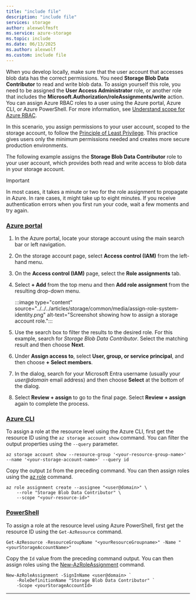 ```yaml
---
title: "include file"
description: "include file"
services: storage
author: alexwolfmsft
ms.service: azure-storage
ms.topic: include
ms.date: 06/13/2025
ms.author: alexwolf
ms.custom: include file
---
```


When you develop locally, make sure that the user account that accesses blob data has the correct permissions. You need **Storage Blob Data Contributor** to read and write blob data. To assign yourself this role, you need to be assigned the **User Access Administrator** role, or another role that includes the **Microsoft.Authorization/roleAssignments/write** action. You can assign Azure RBAC roles to a user using the Azure portal, Azure CLI, or Azure PowerShell. For more information, see [Understand scope for Azure RBAC](../../../articles/role-based-access-control/scope-overview.md).

In this scenario, you assign permissions to your user account, scoped to the storage account, to follow the [Principle of Least Privilege](../../../articles/active-directory/develop/secure-least-privileged-access.md). This practice gives users only the minimum permissions needed and creates more secure production environments.

The following example assigns the **Storage Blob Data Contributor** role to your user account, which provides both read and write access to blob data in your storage account.

> [!IMPORTANT]
> In most cases, it takes a minute or two for the role assignment to propagate in Azure. In rare cases, it might take up to eight minutes. If you receive authentication errors when you first run your code, wait a few moments and try again.

### [Azure portal](#tab/roles-azure-portal)

1. In the Azure portal, locate your storage account using the main search bar or left navigation.

1. On the storage account page, select **Access control (IAM)** from the left-hand menu.

1. On the **Access control (IAM)** page, select the **Role assignments** tab.

1. Select **+ Add** from the top menu and then **Add role assignment** from the resulting drop-down menu.

    :::image type="content" source="../../../articles/storage/common/media/assign-role-system-identity.png" alt-text="Screenshot showing how to assign a storage account role.":::

1. Use the search box to filter the results to the desired role. For this example, search for *Storage Blob Data Contributor*. Select the matching result and then choose **Next**.

1. Under **Assign access to**, select **User, group, or service principal**, and then choose **+ Select members**.

1. In the dialog, search for your Microsoft Entra username (usually your *user@domain* email address) and then choose **Select** at the bottom of the dialog.

1. Select **Review + assign** to go to the final page. Select **Review + assign** again to complete the process.

### [Azure CLI](#tab/roles-azure-cli)

To assign a role at the resource level using the Azure CLI, first get the resource ID using the `az storage account show` command. You can filter the output properties using the `--query` parameter.

```azurecli
az storage account show --resource-group '<your-resource-group-name>' --name '<your-storage-account-name>' --query id
```

Copy the output `Id` from the preceding command. You can then assign roles using the [az role](/cli/azure/role) command.

```azurecli
az role assignment create --assignee "<user@domain>" \
    --role "Storage Blob Data Contributor" \
    --scope "<your-resource-id>"
```

### [PowerShell](#tab/roles-powershell)

To assign a role at the resource level using Azure PowerShell, first get the resource ID using the `Get-AzResource` command.

```azurepowershell
Get-AzResource -ResourceGroupName "<yourResourceGroupname>" -Name "<yourStorageAccountName>"
```

Copy the `Id` value from the preceding command output. You can then assign roles using the [New-AzRoleAssignment](/powershell/module/az.resources/new-azroleassignment) command.

```azurepowershell
New-AzRoleAssignment -SignInName <user@domain> `
    -RoleDefinitionName "Storage Blob Data Contributor" `
    -Scope <yourStorageAccountId>
```

---

